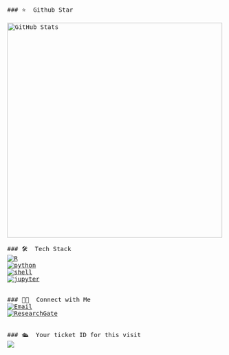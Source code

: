 <!-- ### Hi, I am Guisen Chen!👋
<!--
**thecgs/thecgs** is a ✨ _special_ ✨ repository because its `README.md` (this file) appears on your GitHub profile.

Here are some ideas to get you started:

- 🔭 I’m currently working on ...
- 🌱 I’m currently learning ...
- 👯 I’m looking to collaborate on ...
- 🤔 I’m looking for help with ...
- 💬 Ask me about ...
- 📫 How to reach me: ...
- 😄 Pronouns: ...
- ⚡ Fun fact: ...
-->
<pre>


### ⭐️ &nbsp;Github Star

<img width="500px"  alt="GitHub Stats" src="https://github-readme-stats.vercel.app/api?username=thecgs&count_private=true&show_icons=true"/>

### 🛠 &nbsp;Tech Stack
<a href="https://github.com/thecgs?tab=repositories&language=r" target="_blank"><img alt="R" src="https://img.shields.io/badge/-R-276DC3?style=flat-square&logo=R&logoColor=white"></a>
<a href="https://github.com/alwinw?tab=repositories&language=python" target="_blank"><img alt="python" src="https://img.shields.io/badge/-python-3776AB?style=flat-square&logo=Python&logoColor=white"></a>
<a href="https://github.com/thecgs?tab=repositories&language=shell" target="_blank"><img alt="shell" src="https://img.shields.io/badge/-shell-5391FE?style=flat-square&logo=PowerShell&logoColor=white"></a>
<a href="https://github.com/alwinw?tab=repositories&language=jupyter" target=_blank"><img alt="jupyter" src="/assets/logos/rectanglelogo-greytext-orangebody-greymoons.svg"></a>


### 🤝🏻 &nbsp;Connect with Me
<a href="thecgs:thecgs001@foxmail.com"><img alt="Email" src="https://img.shields.io/badge/Email-thecgs001@foxmail.com-blue?style=flat-square&logo=gmail"></a>
<a href="https://www.researchgate.net/profile/Guisen-Chen-2" target="_blank"><img alt="ResearchGate" src="https://img.shields.io/badge/-ResearchGate-00CCBB?style=flat-square&logo=ResearchGate&logoColor=white"></a>


### 🛳 &nbsp;Your ticket ID for this visit
<img src="https://profile-counter.glitch.me/thecgs/count.svg" />

